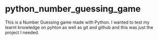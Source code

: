 # python_number_guessing_game
This is a Number Guessing game made with Python. I wanted to test my learnt knowledge on pyhton as well as git and github and this was just the project I needed.
